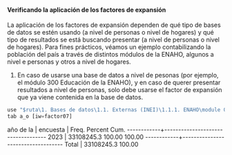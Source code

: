 
 #### Verificando la aplicación de los factores de expansión
 La aplicación de los factores de expansión dependen de qué tipo de bases de datos se estén usando (a nivel de personas o nivel de hogares) y qué tipo de resultados se está buscando presentar (a nivel de personas o nivel de hogares).
 Para fines prácticos, véamos un ejemplo contabilizando la población del país a través de distintos módulos de la ENAHO, algunos a nivel e personas y otros a nivel de hogares.   
 
 1. En caso de usarse una base de datos a nivel de pesonas (por ejemplo, el módulo 300 Educación de la ENAHO), y en caso de querer presentar resultados a nivel de personas, solo debe usarse el factor de expansión que ya viene contenida en la base de datos.

 ``` js
use "$ruta\1. Bases de datos\1.1. Externas (INEI)\1.1.1. ENAHO\module 03\2023\2023.dta"
tab a_o [iw=factor07]
```    

  año de la |
   encuesta |      Freq.     Percent        Cum.
------------+-----------------------------------
       2023 | 33108245.3      100.00      100.00
------------+-----------------------------------
      Total | 33108245.3      100.00


    
